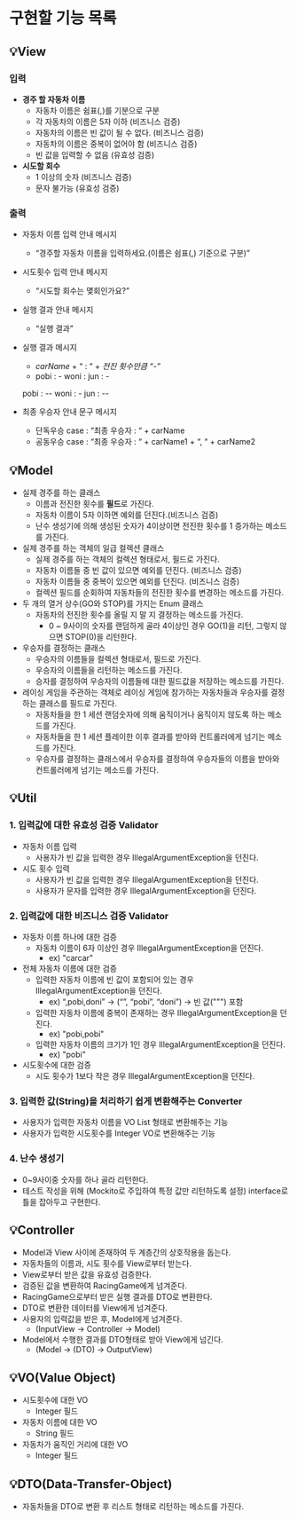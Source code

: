 # 구현할 기능 목록

## **💡View**

### **입력**

- **경주 할 자동차 이름**
    - 자동차 이름은 쉼표(,)를 기분으로 구분
    - 각 자동차의 이름은 5자 이하 (비즈니스 검증)
    - 자동차의 이름은 빈 값이 될 수 없다. (비즈니스 검증)
    - 자동차의 이름은 중복이 없어야 함 (비즈니스 검증)
    - 빈 값을 입력할 수 없음 (유효성 검증)
- **시도할 회수**
    - 1 이상의 숫자 (비즈니스 검증)
    - 문자 불가능 (유효성 검증)

### 출력

- 자동차 이름 입력 안내 메시지
    - “경주할 자동차 이름을 입력하세요.(이름은 쉼표(,) 기준으로 구분)”
- 시도횟수 입력 안내 메시지
    - “시도할 회수는 몇회인가요?”
- 실행 결과 안내 메시지
    - “실행 결과”
- 실행 결과 메시지
    - *carName* + “ : “ + *전진 횟수만큼 “-”*
    - pobi : -
      woni :
      jun : -

  pobi : --
  woni : -
  jun : --
- 최종 우승자 안내 문구 메시지
    - 단독우승 case : “최종 우승자 : “ + carName
    - 공동우승 case : “최종 우승자 : “ + carName1 + “, “ + carName2

## **💡Model**

- 실제 경주를 하는 클래스
    - 이름과 전진한 횟수를 **필드**로 가진다.
    - 자동차 이름이 5자 이하면 예외를 던진다.(비즈니스 검증)
    - 난수 생성기에 의해 생성된 숫자가 4이상이면 전진한 횟수를 1 증가하는 메소드를 가진다.
- 실제 경주를 하는 객체의 일급 컬렉션 클래스
    - 실제 경주를 하는 객체의 컬렉션 형태로서, 필드로 가진다.
    - 자동차 이름들 중 빈 값이 있으면 예외를 던진다. (비즈니스 검증)
    - 자동차 이름들 중 중복이 있으면 예외를 던진다. (비즈니스 검증)
    - 컬렉션 필드를 순회하여 자동차들의 전진한 횟수를 변경하는 메소드를 가진다.
- 두 개의 열거 상수(GO와 STOP)를 가지는 Enum 클래스
    - 자동차의 전진한 횟수를 올릴 지 말 지 결정하는 메소드를 가진다.
        - 0 ~ 9사이의 숫자를 랜덤하게 골라 4이상인 경우 GO(1)을 리턴, 그렇지 않으면 STOP(0)을 리턴한다.
- 우승자를 결정하는 클래스
    - 우승자의 이름들을 컬렉션 형태로서, 필드로 가진다.
    - 우승자의 이름들을 리턴하는 메소드를 가진다.
    - 승자를 결정하여 우승자의 이름들에 대한 필드값을 저장하는 메소드를 가진다.
- 레이싱 게임을 주관하는 객체로 레이싱 게임에 참가하는 자동차들과 우승자를 결정하는 클래스를 필드로 가진다.
    - 자동차들을 한 1 세션 랜덤숫자에 의해 움직이거나 움직이지 않도록 하는 메소드를 가진다.
    - 자동차들을 한 1 세션 플레이한 이후 결과를 받아와 컨트롤러에게 넘기는 메소드를 가진다.
    - 우승자를 결정하는 클래스에서 우승자를 결정하여 우승자들의 이름을 받아와 컨트롤러에게 넘기는 메소드를 가진다.

## **💡Util**

### 1. 입력값에 대한 유효성 검증 Validator

- 자동차 이름 입력
    - 사용자가 빈 값을 입력한 경우 IllegalArgumentException을 던진다.
- 시도 횟수 입력
    - 사용자가 빈 값을 입력한 경우 IllegalArgumentException을 던진다.
    - 사용자가 문자를 입력한 경우 IllegalArgumentException을 던진다.

### 2. 입력값에 대한 비즈니스 검증 Validator

- 자동차 이름 하나에 대한 검증
    - 자동차 이름이 6자 이상인 경우 IllegalArgumentException을 던진다.
        - ex) "carcar"
- 전체 자동차 이름에 대한 검증
    - 입력한 자동차 이름에 빈 값이 포함되어 있는 경우 IllegalArgumentException을 던진다.
        - ex) “,pobi,doni” → (“”, “pobi”, “doni”) → 빈 값(""") 포함
    - 입력한 자동차 이름에 중복이 존재하는 경우 IllegalArgumentException을 던진다.
        - ex) "pobi,pobi"
    - 입력한 자동차 이름의 크기가 1인 경우 IllegalArgumentException을 던진다.
        - ex) "pobi"
- 시도횟수에 대한 검증
    - 시도 횟수가 1보다 작은 경우 IllegalArgumentException을 던진다.

### 3. 입력한 값(String)을 처리하기 쉽게 변환해주는 Converter

- 사용자가 입력한 자동차 이름을 VO List 형태로 변환해주는 기능
- 사용자가 입력한 시도횟수를 Integer VO로 변환해주는 기능

### 4. 난수 생성기

- 0~9사이중 숫자를 하나 골라 리턴한다.
- 테스트 작성을 위해 (Mockito로 주입하여 특정 값만 리턴하도록 설정) interface로 틀을 잡아두고 구현한다.

## 💡Controller

- Model과 View 사이에 존재하여 두 계층간의 상호작용을 돕는다.
- 자동차들의 이름과, 시도 횟수를 View로부터 받는다.
- View로부터 받은 값을 유효성 검증한다.
- 검증된 값을 변환하여 RacingGame에게 넘겨준다.
- RacingGame으로부터 받은 실행 결과를 DTO로 변환한다.
- DTO로 변환한 데이터를 View에게 넘겨준다.
- 사용자의 입력값을 받은 후, Model에게 넘겨준다.
    - (InputView → Controller → Model)
- Model에서 수행한 결과를 DTO형태로 받아 View에게 넘긴다.
    - (Model -> (DTO) -> OutputView)

## 💡VO(Value Object)

- 시도횟수에 대한 VO
    - Integer 필드
- 자동차 이름에 대한 VO
    - String 필드
- 자동차가 움직인 거리에 대한 VO
    - Integer 필드

## 💡DTO(Data-Transfer-Object)

- 자동차들을 DTO로 변환 후 리스트 형태로 리턴하는 메소드를 가진다.
